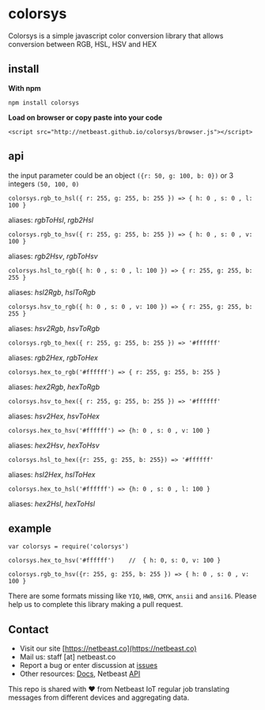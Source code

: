 # colorsys

Colorsys is a simple javascript color conversion library that allows conversion between RGB, HSL, HSV and HEX

## install

**With npm**
```
npm install colorsys
```

**Load on browser or copy paste into your code**
```
<script src="http://netbeast.github.io/colorsys/browser.js"></script>
```

## api
the input parameter could be an object `({r: 50, g: 100, b: 0})` or 3 integers `(50, 100, 0)`

```
colorsys.rgb_to_hsl({ r: 255, g: 255, b: 255 }) => { h: 0 , s: 0 , l: 100 }
```

aliases: _rgbToHsl_, _rgb2Hsl_

```
colorsys.rgb_to_hsv({ r: 255, g: 255, b: 255 }) => { h: 0 , s: 0 , v: 100 }
```

aliases: _rgb2Hsv_, _rgbToHsv_

```
colorsys.hsl_to_rgb({ h: 0 , s: 0 , l: 100 }) => { r: 255, g: 255, b: 255 }
```

aliases: _hsl2Rgb_, _hslToRgb_

```
colorsys.hsv_to_rgb({ h: 0 , s: 0 , v: 100 }) => { r: 255, g: 255, b: 255 }
```

aliases: _hsv2Rgb_, _hsvToRgb_

```
colorsys.rgb_to_hex({ r: 255, g: 255, b: 255 }) => '#ffffff'
```

aliases: _rgb2Hex_, _rgbToHex_

```
colorsys.hex_to_rgb('#ffffff') => { r: 255, g: 255, b: 255 }
```

aliases: _hex2Rgb_, _hexToRgb_

```
colorsys.hsv_to_hex({ r: 255, g: 255, b: 255 }) => '#ffffff'
```

aliases: _hsv2Hex_, _hsvToHex_

```
colorsys.hex_to_hsv('#ffffff') => {h: 0 , s: 0 , v: 100 }
```

aliases: _hex2Hsv_, _hexToHsv_

```
colorsys.hsl_to_hex({r: 255, g: 255, b: 255}) => '#ffffff'
```

aliases: _hsl2Hex_, _hslToHex_

```
colorsys.hex_to_hsl('#ffffff') => {h: 0 , s: 0 , l: 100 }
```

aliases: _hex2Hsl_, _hexToHsl_

## example
```
var colorsys = require('colorsys')

colorsys.hex_to_hsv('#ffffff')    //  { h: 0, s: 0, v: 100 }

colorsys.rgb_to_hsv({r: 255, g: 255, b: 255 }) => { h: 0 , s: 0 , v: 100 }
```

There are some formats missing like `YIQ`, `HWB`, `CMYK`, `ansii` and `ansi16`. Please help us to complete this library making a pull request. 

## Contact
* Visit our site [https://netbeast.co](https://netbeast.co)
* Mail us: staff [at] netbeast.co
* Report a bug or enter discussion at [issues](https://github.com/netbeast/colorsys/issues)
* Other resources: [Docs](https://github.com/netbeast/docs/wiki), Netbeast [API](https://github.com/netbeast/API)

This repo is shared with :heart: from Netbeast IoT regular job translating
messages from different devices and aggregating data.
